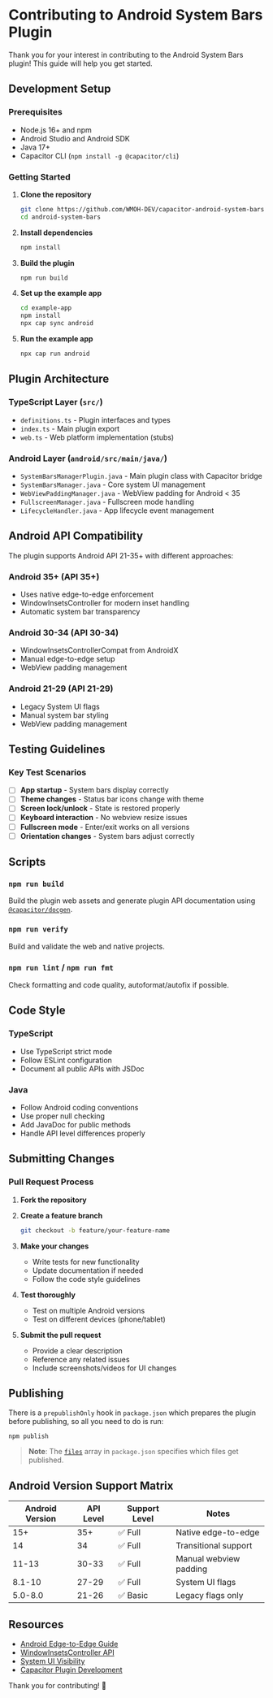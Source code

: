 # Contributing to Android System Bars Plugin

Thank you for your interest in contributing to the Android System Bars plugin! This guide will help you get started.

## Development Setup

### Prerequisites

- Node.js 16+ and npm
- Android Studio and Android SDK
- Java 17+
- Capacitor CLI (`npm install -g @capacitor/cli`)

### Getting Started

1. **Clone the repository**

   ```bash
   git clone https://github.com/WMOH-DEV/capacitor-android-system-bars.git
   cd android-system-bars
   ```

2. **Install dependencies**

   ```bash
   npm install
   ```

3. **Build the plugin**

   ```bash
   npm run build
   ```

4. **Set up the example app**

   ```bash
   cd example-app
   npm install
   npx cap sync android
   ```

5. **Run the example app**
   ```bash
   npx cap run android
   ```

## Plugin Architecture

### TypeScript Layer (`src/`)

- `definitions.ts` - Plugin interfaces and types
- `index.ts` - Main plugin export
- `web.ts` - Web platform implementation (stubs)

### Android Layer (`android/src/main/java/`)

- `SystemBarsManagerPlugin.java` - Main plugin class with Capacitor bridge
- `SystemBarsManager.java` - Core system UI management
- `WebViewPaddingManager.java` - WebView padding for Android < 35
- `FullscreenManager.java` - Fullscreen mode handling
- `LifecycleHandler.java` - App lifecycle event management

## Android API Compatibility

The plugin supports Android API 21-35+ with different approaches:

### Android 35+ (API 35+)

- Uses native edge-to-edge enforcement
- WindowInsetsController for modern inset handling
- Automatic system bar transparency

### Android 30-34 (API 30-34)

- WindowInsetsControllerCompat from AndroidX
- Manual edge-to-edge setup
- WebView padding management

### Android 21-29 (API 21-29)

- Legacy System UI flags
- Manual system bar styling
- WebView padding management

## Testing Guidelines

### Key Test Scenarios

- [ ] **App startup** - System bars display correctly
- [ ] **Theme changes** - Status bar icons change with theme
- [ ] **Screen lock/unlock** - State is restored properly
- [ ] **Keyboard interaction** - No webview resize issues
- [ ] **Fullscreen mode** - Enter/exit works on all versions
- [ ] **Orientation changes** - System bars adjust correctly

## Scripts

### `npm run build`

Build the plugin web assets and generate plugin API documentation using [`@capacitor/docgen`](https://github.com/ionic-team/capacitor-docgen).

### `npm run verify`

Build and validate the web and native projects.

### `npm run lint` / `npm run fmt`

Check formatting and code quality, autoformat/autofix if possible.

## Code Style

### TypeScript

- Use TypeScript strict mode
- Follow ESLint configuration
- Document all public APIs with JSDoc

### Java

- Follow Android coding conventions
- Use proper null checking
- Add JavaDoc for public methods
- Handle API level differences properly

## Submitting Changes

### Pull Request Process

1. **Fork the repository**
2. **Create a feature branch**

   ```bash
   git checkout -b feature/your-feature-name
   ```

3. **Make your changes**
   - Write tests for new functionality
   - Update documentation if needed
   - Follow the code style guidelines

4. **Test thoroughly**
   - Test on multiple Android versions
   - Test on different devices (phone/tablet)

5. **Submit the pull request**
   - Provide a clear description
   - Reference any related issues
   - Include screenshots/videos for UI changes

## Publishing

There is a `prepublishOnly` hook in `package.json` which prepares the plugin before publishing, so all you need to do is run:

```shell
npm publish
```

> **Note**: The [`files`](https://docs.npmjs.com/cli/v7/configuring-npm/package-json#files) array in `package.json` specifies which files get published.

## Android Version Support Matrix

| Android Version | API Level | Support Level | Notes                  |
| --------------- | --------- | ------------- | ---------------------- |
| 15+             | 35+       | ✅ Full       | Native edge-to-edge    |
| 14              | 34        | ✅ Full       | Transitional support   |
| 11-13           | 30-33     | ✅ Full       | Manual webview padding |
| 8.1-10          | 27-29     | ✅ Full       | System UI flags        |
| 5.0-8.0         | 21-26     | ✅ Basic      | Legacy flags only      |

## Resources

- [Android Edge-to-Edge Guide](https://developer.android.com/develop/ui/views/layout/edge-to-edge)
- [WindowInsetsController API](https://developer.android.com/reference/android/view/WindowInsetsController)
- [System UI Visibility](https://developer.android.com/training/system-ui/immersive)
- [Capacitor Plugin Development](https://capacitorjs.com/docs/plugins/creating-plugins)

Thank you for contributing! 🚀
